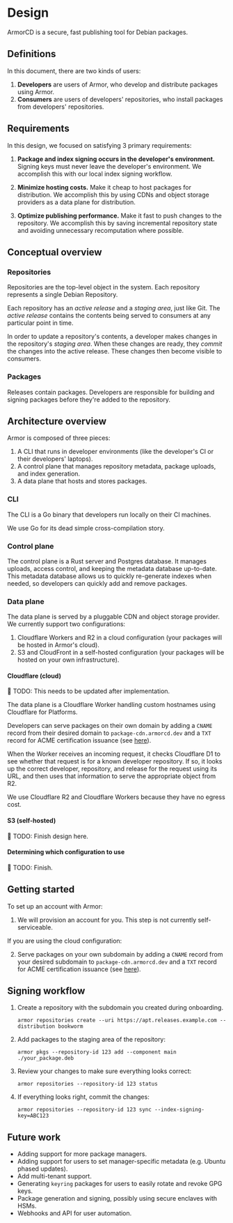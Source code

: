 # Design

ArmorCD is a secure, fast publishing tool for Debian packages.

## Definitions

In this document, there are two kinds of users:

1. **Developers** are users of Armor, who develop and distribute packages using Armor.
2. **Consumers** are users of developers' repositories, who install packages from developers' repositories.

## Requirements

In this design, we focused on satisfying 3 primary requirements:

1. **Package and index signing occurs in the developer's environment.** Signing keys must never leave the developer's environment. We accomplish this with our local index signing workflow.

2. **Minimize hosting costs.** Make it cheap to host packages for distribution. We accomplish this by using CDNs and object storage providers as a data plane for distribution.

3. **Optimize publishing performance.** Make it fast to push changes to the repository. We accomplish this by saving incremental repository state and avoiding unnecessary recomputation where possible.

## Conceptual overview

### Repositories

Repositories are the top-level object in the system. Each repository represents a single Debian Repository.

Each repository has an _active release_ and a _staging area_, just like Git. The _active release_ contains the contents being served to consumers at any particular point in time.

In order to update a repository's contents, a developer makes changes in the repository's _staging area_. When these changes are ready, they _commit_ the changes into the active release. These changes then become visible to consumers.

### Packages

Releases contain packages. Developers are responsible for building and signing packages before they're added to the repository.

## Architecture overview

Armor is composed of three pieces:

1. A CLI that runs in developer environments (like the developer's CI or their developers' laptops).
2. A control plane that manages repository metadata, package uploads, and index generation.
3. A data plane that hosts and stores packages.

### CLI

The CLI is a Go binary that developers run locally on their CI machines.

We use Go for its dead simple cross-compilation story.

### Control plane

The control plane is a Rust server and Postgres database. It manages uploads, access control, and keeping the metadata database up-to-date. This metadata database allows us to quickly re-generate indexes when needed, so developers can quickly add and remove packages.

### Data plane

The data plane is served by a pluggable CDN and object storage provider. We currently support two configurations:

1. Cloudflare Workers and R2 in a cloud configuration (your packages will be hosted in Armor's cloud).
2. S3 and CloudFront in a self-hosted configuration (your packages will be hosted on your own infrastructure).

#### Cloudflare (cloud)

:rotating_light: TODO: This needs to be updated after implementation.

The data plane is a Cloudflare Worker handling custom hostnames using Cloudflare for Platforms.

Developers can serve packages on their own domain by adding a `CNAME` record from their desired domain to `package-cdn.armorcd.dev` and a `TXT` record for ACME certification issuance (see [here](https://developers.cloudflare.com/cloudflare-for-platforms/cloudflare-for-saas/start/getting-started/#3-have-customer-create-cname-record)).

When the Worker receives an incoming request, it checks Cloudflare D1 to see whether that request is for a known developer repository. If so, it looks up the correct developer, repository, and release for the request using its URL, and then uses that information to serve the appropriate object from R2.

We use Cloudflare R2 and Cloudflare Workers because they have no egress cost.

#### S3 (self-hosted)

:construction: TODO: Finish design here.

#### Determining which configuration to use

:construction: TODO: Finish.

<!-- Main differences are cost, self-hosting, egress, AWS committed spend, etc. -->

## Getting started

To set up an account with Armor:

1. We will provision an account for you. This step is not currently self-serviceable.

If you are using the cloud configuration:

2. Serve packages on your own subdomain by adding a `CNAME` record from your desired subdomain to `package-cdn.armorcd.dev` and a `TXT` record for ACME certification issuance (see [here](https://developers.cloudflare.com/cloudflare-for-platforms/cloudflare-for-saas/start/getting-started/#3-have-customer-create-cname-record)).

## Signing workflow

1. Create a repository with the subdomain you created during onboarding.
   ```
   armor repositories create --uri https://apt.releases.example.com --distribution bookworm
   ```

3. Add packages to the staging area of the repository:
   ```
   armor pkgs --repository-id 123 add --component main ./your_package.deb
   ```

4. Review your changes to make sure everything looks correct:
   ```
   armor repositories --repository-id 123 status
   ```

5. If everything looks right, commit the changes:
   ```
   armor repositories --repository-id 123 sync --index-signing-key=ABC123
   ```

## Future work

- Adding support for more package managers.
- Adding support for users to set manager-specific metadata (e.g. Ubuntu phased updates).
- Add multi-tenant support.
- Generating `keyring` packages for users to easily rotate and revoke GPG keys.
- Package generation and signing, possibly using secure enclaves with HSMs.
- Webhooks and API for user automation.
